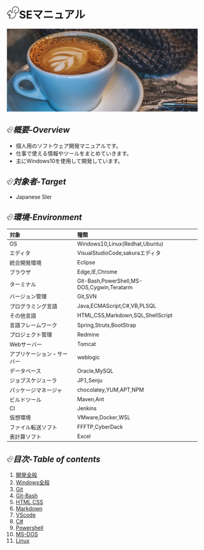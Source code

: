# ![ICON画像](./img/README_ICON.png)SEマニュアル
![TOP画像](./img/README.jpg)
## ![ICON画像](./img/README_ICON_MINI.png)*概要-Overview*
- 個人用のソフトウェア開発マニュアルです。
- 仕事で使える情報やツールをまとめていきます。
- 主にWindows10を使用して開発しています。

## ![ICON画像](./img/README_ICON_MINI.png)*対象者-Target*
- Japanese SIer

## ![ICON画像](./img/README_ICON_MINI.png)*環境-Environment*
|対象|種類|
|:--|:--|
|OS|Windows10,Linux(Redhat,Ubuntu)|
|エディタ|VisualStudioCode,sakuraエディタ|
|統合開発環境|Eclipse|
|ブラウザ|Edge,IE,Chrome|
|ターミナル|Git-Bash,PowerShell,MS-DOS,Cygwin,Teratarm|
|バージョン管理|Git,SVN|
|プログラミング言語|Java,ECMAScript,C#,VB,PLSQL|
|その他言語|HTML,CSS,Markdown,SQL,ShellScript|
|言語フレームワーク|Spring,Struts,BootStrap|
|プロジェクト管理|Redmine|
|Webサーバー|Tomcat|
|アプリケーション・サーバー|weblogic|
|データベース|Oracle,MySQL|
|ジョブスケジューラ|JP1,Senju|
|パッケージマネージャ|chocolatey,YUM,APT,NPM|
|ビルドツール|Maven,Ant|
|CI|Jenkins|
|仮想環境|VMware,Docker,WSL|
|ファイル転送ソフト|FFFTP,CyberDack|
|表計算ソフト|Excel|
## ![ICON画像](./img/README_ICON_MINI.png)*目次-Table of contents*
1. [開発全般](./help/help_common.md)
1. [Windows全般](./help/help_windows.md)
1. [Git](./help/help_git.md)
1. [Git-Bash](./help/help_git-bash.md)
1. [HTML,CSS](./help/help_html-css.md)
1. [Markdown](./help/help_markdown.md)
1. [VScode](./help/help_vscode.md)
1. [C#](./help/help_C#.md)
1. [Powershell](./help/help_powershell.md)
1. [MS-DOS](./help/help_ms-dos.md)
1. [Linux](./help/help_linux.md)